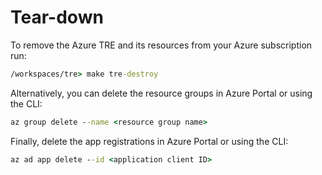 # Tear-down

To remove the Azure TRE and its resources from your Azure subscription run:

```cmd
/workspaces/tre> make tre-destroy
```

Alternatively, you can delete the resource groups in Azure Portal or using the CLI:

```cmd
az group delete --name <resource group name>
```

Finally, delete the app registrations in Azure Portal or using the CLI:

```cmd
az ad app delete --id <application client ID>
```
